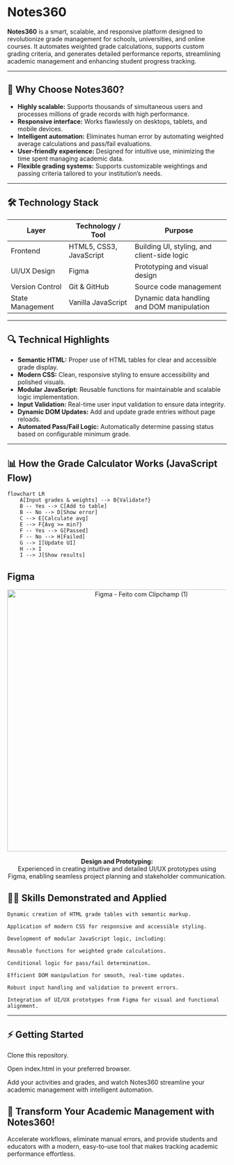 # Notes360

**Notes360** is a smart, scalable, and responsive platform designed to revolutionize grade management for schools, universities, and online courses. It automates weighted grade calculations, supports custom grading criteria, and generates detailed performance reports, streamlining academic management and enhancing student progress tracking.

---

## 🚀 Why Choose Notes360?

- **Highly scalable:** Supports thousands of simultaneous users and processes millions of grade records with high performance.
- **Responsive interface:** Works flawlessly on desktops, tablets, and mobile devices.
- **Intelligent automation:** Eliminates human error by automating weighted average calculations and pass/fail evaluations.
- **User-friendly experience:** Designed for intuitive use, minimizing the time spent managing academic data.
- **Flexible grading systems:** Supports customizable weightings and passing criteria tailored to your institution’s needs.

---

## 🛠 Technology Stack

| Layer          | Technology / Tool       | Purpose                                         |
|----------------|------------------------|------------------------------------------------|
| Frontend       | HTML5, CSS3, JavaScript| Building UI, styling, and client-side logic    |
| UI/UX Design   | Figma                  | Prototyping and visual design                   |
| Version Control| Git & GitHub           | Source code management                           |
| State Management | Vanilla JavaScript    | Dynamic data handling and DOM manipulation      |

---

## 🔍 Technical Highlights

- **Semantic HTML:** Proper use of HTML tables for clear and accessible grade display.
- **Modern CSS:** Clean, responsive styling to ensure accessibility and polished visuals.
- **Modular JavaScript:** Reusable functions for maintainable and scalable logic implementation.
- **Input Validation:** Real-time user input validation to ensure data integrity.
- **Dynamic DOM Updates:** Add and update grade entries without page reloads.
- **Automated Pass/Fail Logic:** Automatically determine passing status based on configurable minimum grade.

---

## 📊 How the Grade Calculator Works (JavaScript Flow)

```mermaid
flowchart LR
    A[Input grades & weights] --> B{Validate?}
    B -- Yes --> C[Add to table]
    B -- No --> D[Show error]
    C --> E[Calculate avg]
    E --> F{Avg >= min?}
    F -- Yes --> G[Passed]
    F -- No --> H[Failed]
    G --> I[Update UI]
    H --> I
    I --> J[Show results]
``` 
## Figma
<p align="center">
  <img src="https://github.com/user-attachments/assets/5710789b-ceeb-468c-88fd-c1e74b059c05" alt="Figma - Feito com Clipchamp (1)" width="600" />
</p>

<p align="center">
  <strong>Design and Prototyping:</strong><br>
  Experienced in creating intuitive and detailed UI/UX prototypes using Figma, enabling seamless project planning and stakeholder communication.
</p>

## 🧑‍💻 Skills Demonstrated and Applied
```
Dynamic creation of HTML grade tables with semantic markup.

Application of modern CSS for responsive and accessible styling.

Development of modular JavaScript logic, including:

Reusable functions for weighted grade calculations.

Conditional logic for pass/fail determination.

Efficient DOM manipulation for smooth, real-time updates.

Robust input handling and validation to prevent errors.

Integration of UI/UX prototypes from Figma for visual and functional alignment.
```
---

## ⚡ Getting Started
Clone this repository.

Open index.html in your preferred browser.

Add your activities and grades, and watch Notes360 streamline your academic management with intelligent automation.

## 🌟 Transform Your Academic Management with Notes360!
Accelerate workflows, eliminate manual errors, and provide students and educators with a modern, easy-to-use tool that makes tracking academic performance effortless.
